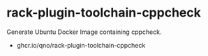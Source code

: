 # rack-plugin-toolchain-cppcheck
Generate Ubuntu Docker Image containing cppcheck.

* ghcr.io/qno/rack-plugin-toolchain-cppcheck
